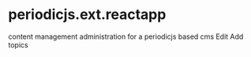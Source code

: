# periodicjs.ext.reactapp
content management administration for a periodicjs based cms Edit Add topics
